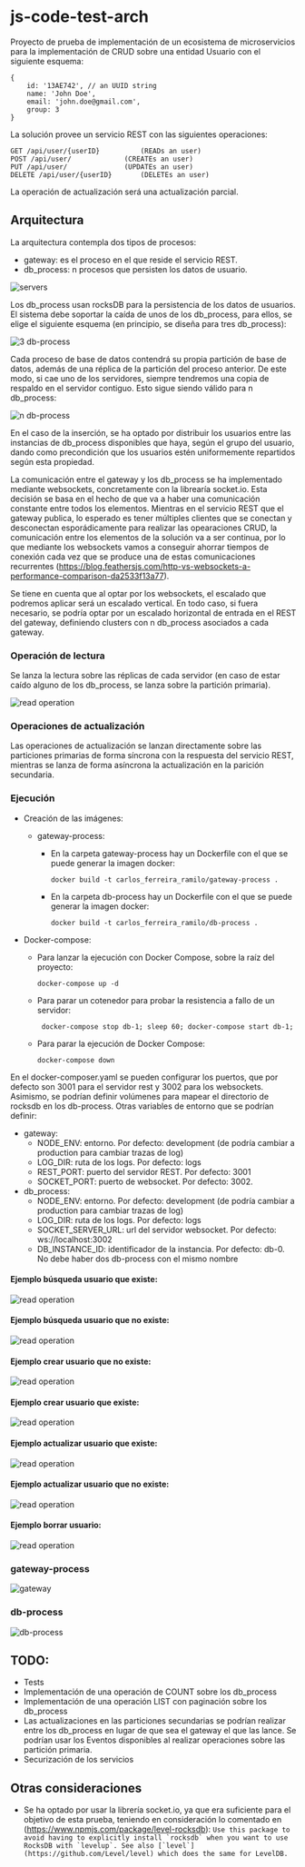 # js-code-test-arch

Proyecto de prueba de implementación de un ecosistema de microservicios para la implementación de CRUD sobre una entidad Usuario con el siguiente esquema:
``` 
{
    id: '13AE742', // an UUID string
    name: 'John Doe',
    email: 'john.doe@gmail.com',
    group: 3
}
```
La solución provee un servicio REST con las siguientes operaciones:
```
GET /api/user/{userID} 			(READs an user)
POST /api/user/ 			(CREATEs an user)
PUT /api/user/ 				(UPDATEs an user) 
DELETE /api/user/{userID} 		(DELETEs an user)
```

La operación de actualización será una actualización parcial.

## Arquitectura

La arquitectura contempla dos tipos de procesos:

 - gateway: es el proceso en el que reside el servicio REST.
 - db_process: n procesos que persisten los datos de usuario.

![servers](resources/images/servers.png)

Los db_process usan rocksDB para la persistencia de los datos de usuarios. El sistema debe soportar la caída de unos de los db_process, para ellos, se elige el siguiente esquema (en principio, se diseña para tres db_process):

![3 db-process](resources/images/dbschema.png)

Cada proceso de base de datos contendrá su propia partición de base de datos, además de una réplica de la partición del proceso anterior. De este modo, si cae uno de los servidores, siempre tendremos una copia de respaldo en el servidor contiguo. Esto sigue siendo válido para n db_process:

![n db-process](resources/images/dbscheman.png)

En el caso de la inserción, se ha optado por distribuir los usuarios entre las instancias de db_process disponibles que haya, según el grupo del usuario, dando como precondición que los usuarios estén uniformemente repartidos según esta propiedad.

La comunicación entre el gateway y los db_process se ha implementado mediante websockets, concretamente con la librearía socket.io. Esta decisión se basa en el hecho de que va a haber una comunicación constante entre todos los elementos. Mientras en el servicio REST que el gateway publica, lo esperado es tener múltiples clientes que se conectan y desconectan esporádicamente para realizar las opearaciones CRUD, la comunicación entre los elementos de la solución va a ser continua, por lo que mediante los websockets vamos a conseguir ahorrar tiempos de conexión cada vez que se produce una de estas comunicaciones recurrentes (https://blog.feathersjs.com/http-vs-websockets-a-performance-comparison-da2533f13a77).

Se tiene en cuenta que al optar por los websockets, el escalado que podremos aplicar será un escalado vertical. En todo caso, si fuera necesario, se podría optar por un escalado horizontal de entrada en el REST del gateway, definiendo clusters con n db_process asociados a cada gateway.

### Operación de lectura
Se lanza la lectura sobre las réplicas de cada servidor (en caso de estar caído alguno de los db_process, se lanza sobre la partición primaria).

![read operation](resources/images/dbschemaread.png)

### Operaciones de actualización
Las operaciones de actualización se lanzan directamente sobre las particiones primarias de forma síncrona con la respuesta del servicio REST, mientras se lanza de forma asíncrona la actualización en la parición secundaria.

### Ejecución

 - Creación de las imágenes:
	 - gateway-process:
		 - En la carpeta gateway-process hay un Dockerfile con el que se puede generar la imagen docker:

			```docker build -t carlos_ferreira_ramilo/gateway-process . ```

		- En la carpeta db-process hay un Dockerfile con el que se puede generar la imagen docker:

			```docker build -t carlos_ferreira_ramilo/db-process .```

- Docker-compose:
	- Para lanzar la ejecución con Docker Compose, sobre la raíz del proyecto:

		``` docker-compose up -d ```
			
	- Para parar un cotenedor para probar la resistencia a fallo de un servidor:

		``` docker-compose stop db-1; sleep 60; docker-compose start db-1;```
				
	- Para parar la ejecución de Docker Compose:
		
		``` docker-compose down ``` 

En el docker-composer.yaml se pueden configurar los puertos, que por defecto son 3001 para el servidor rest y 3002 para los websockets. Asimismo, se podrían definir volúmenes para mapear el directorio de rocksdb en los db-process. Otras variables de entorno que se podrían definir:

 - gateway:
	 - NODE_ENV: entorno. Por defecto: development (de podría cambiar a production para cambiar trazas de log)
	 - LOG_DIR: ruta de los logs. Por defecto: logs
	 - REST_PORT: puerto del servidor REST. Por defecto: 3001
	 - SOCKET_PORT: puerto de websocket. Por defecto: 3002.
 - db_process:
	 - NODE_ENV: entorno. Por defecto: development (de podría cambiar a production para cambiar trazas de log)
	 - LOG_DIR: ruta de los logs. Por defecto: logs
	 - SOCKET_SERVER_URL: url del servidor websocket. Por defecto: ws://localhost:3002
	 - DB_INSTANCE_ID: identificador de la instancia. Por defecto: db-0. No debe haber dos db-process con el mismo nombre

#### Ejemplo búsqueda usuario que existe:
![read operation](resources/images/readok.png)
#### Ejemplo búsqueda usuario que no existe:
![read operation](resources/images/readnok.png)
#### Ejemplo crear usuario que no existe:
![read operation](resources/images/createok.png)
#### Ejemplo crear usuario que existe:
![read operation](resources/images/createnok.png)
#### Ejemplo actualizar usuario que existe:
![read operation](resources/images/updateok.png)
#### Ejemplo actualizar usuario que no existe:
![read operation](resources/images/updatenok.png)
#### Ejemplo borrar usuario:
![read operation](resources/images/delete.png)

### gateway-process
![gateway](resources/images/gatewaytree.png)

### db-process
![db-process](resources/images/treedbprocess.png)
        
## TODO:

 - Tests
 - Implementación de una operación de COUNT sobre los db_process
 - Implementación de una operación LIST con paginación sobre los db_process
 - Las actualizaciones en las particiones secundarias se podrían realizar entre los db_process en lugar de que sea el gateway el que las lance. Se podrían usar los Eventos disponibles al realizar operaciones sobre las partición primaria.
 - Securización de los servicios

## Otras consideraciones

 - Se ha optado por usar la librería socket.io, ya que era suficiente para el objetivo de esta prueba, teniendo en consideración lo comentado en (https://www.npmjs.com/package/level-rocksdb):
```Use this package to avoid having to explicitly install `rocksdb` when you want to use RocksDB with `levelup`. See also [`level`](https://github.com/Level/level) which does the same for LevelDB.```
 
